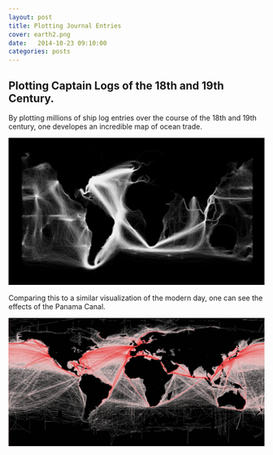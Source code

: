 ```yaml
---
layout: post
title: Plotting Journal Entries
cover: earth2.png
date:   2014-10-23 09:10:00
categories: posts
---
```

Plotting Captain Logs of the 18th and 19th Century.
------------
By plotting millions of ship log entries over the course of the 18th and 19th century, one developes an incredible map of ocean trade.

![oldimage_ships](/images/datajournalinverted.jpg "19th century")

Comparing this to a similar visualization of the modern day, one can see the effects of the Panama Canal. 

![newimage_ships](/images/datajournalrecent.jpg "21st century")
